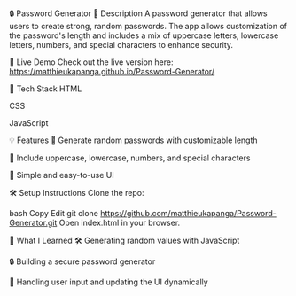 🔒 Password Generator
🌟 Description
A password generator that allows users to create strong, random passwords. The app allows customization of the password's length and includes a mix of uppercase letters, lowercase letters, numbers, and special characters to enhance security.

🚀 Live Demo
Check out the live version here: https://matthieukapanga.github.io/Password-Generator/

🔧 Tech Stack
HTML

CSS

JavaScript

💡 Features
🔑 Generate random passwords with customizable length

🧩 Include uppercase, lowercase, numbers, and special characters

🔄 Simple and easy-to-use UI

🛠️ Setup Instructions
Clone the repo:

bash
Copy
Edit
git clone https://github.com/matthieukapanga/Password-Generator.git
Open index.html in your browser.

🧠 What I Learned
🛠️ Generating random values with JavaScript

🔒 Building a secure password generator

🎯 Handling user input and updating the UI dynamically
